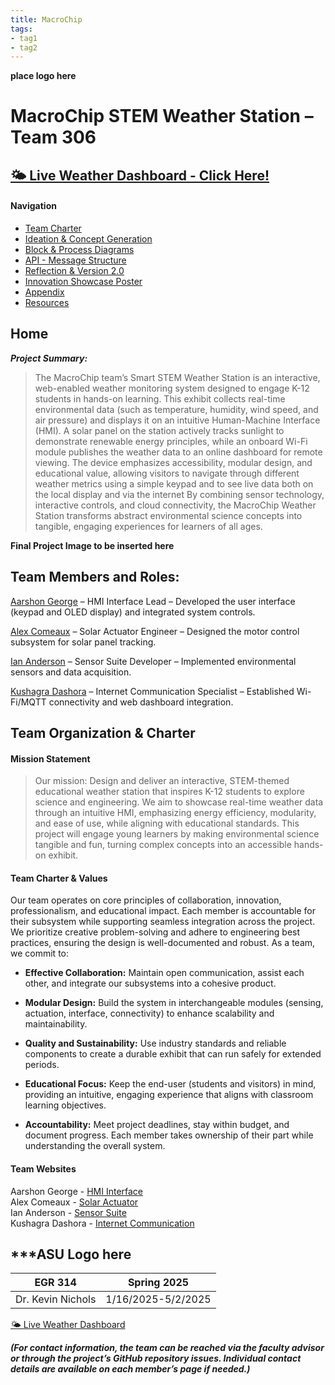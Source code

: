 ```yaml
---
title: MacroChip
tags:
- tag1
- tag2
---
```


**place logo here**
# MacroChip STEM Weather Station – Team 306

## [🌤️ Live Weather Dashboard - Click Here!](weather_dashboard.html)


#### Navigation

- [Team Charter](./report.md)  
- [Ideation & Concept Generation](./ideation.md)  
- [Block & Process Diagrams](./block.md)  
- [API - Message Structure](./message-structure.md)
- [Reflection & Version 2.0](./reflection-version20.md)
- [Innovation Showcase Poster](./showcase-poster.md)
- [Appendix](./appendix.md)
- [Resources](./resources.md)


## Home

***Project Summary:***
> The MacroChip team’s Smart STEM Weather Station is an interactive, web-enabled weather monitoring system designed to engage K-12 students in hands-on learning. This exhibit collects real-time environmental data (such as temperature, humidity, wind speed, and air pressure) and displays it on an intuitive Human-Machine Interface (HMI). A solar panel on the station actively tracks sunlight to demonstrate renewable energy principles, while an onboard Wi-Fi module publishes the weather data to an online dashboard for remote viewing. The device emphasizes accessibility, modular design, and educational value, allowing visitors to navigate through different weather metrics using a simple keypad and to see live data both on the local display and via the internet
By combining sensor technology, interactive controls, and cloud connectivity, the MacroChip Weather Station transforms abstract environmental science concepts into tangible, engaging experiences for learners of all ages.


**Final Project Image to be inserted here**


## Team Members and Roles:

[Aarshon George](https://aarshon.github.io/) – HMI Interface Lead – Developed the user interface (keypad and OLED display) and integrated system controls.

[Alex Comeaux](https://alex-co04.github.io/Alex_Comeaux.io/) – Solar Actuator Engineer – Designed the motor control subsystem for solar panel tracking.

[Ian Anderson](https://tortoise6323.github.io/Tortoise6323/) – Sensor Suite Developer – Implemented environmental sensors and data acquisition.

[Kushagra Dashora](https://kdashora.github.io/kushagrad.github.io/) – Internet Communication Specialist – Established Wi-Fi/MQTT connectivity and web dashboard integration.



## Team Organization & Charter

#### Mission Statement

> Our mission: Design and deliver an interactive, STEM-themed educational weather station that inspires K-12 students to explore science and engineering. We aim to showcase real-time weather data through an intuitive HMI, emphasizing energy efficiency, modularity, and ease of use, while aligning with educational standards.
This project will engage young learners by making environmental science tangible and fun, turning complex concepts into an accessible hands-on exhibit.

#### Team Charter & Values

Our team operates on core principles of collaboration, innovation, professionalism, and educational impact. 
Each member is accountable for their subsystem while supporting seamless integration across the project. We prioritize creative problem-solving and adhere to engineering best practices, ensuring the design is well-documented and robust. As a team, we commit to:

- **Effective Collaboration:** Maintain open communication, assist each other, and integrate our subsystems into a cohesive product.

- **Modular Design:** Build the system in interchangeable modules (sensing, actuation, interface, connectivity) to enhance scalability and maintainability.

- **Quality and Sustainability:** Use industry standards and reliable components to create a durable exhibit that can run safely for extended periods.

- **Educational Focus:** Keep the end-user (students and visitors) in mind, providing an intuitive, engaging experience that aligns with classroom learning objectives.

- **Accountability:** Meet project deadlines, stay within budget, and document progress. Each member takes ownership of their part while understanding the overall system.


#### Team Websites

Aarshon George - [HMI Interface](https://aarshon.github.io/)  
Alex Comeaux - [Solar Actuator](https://alex-co04.github.io/Alex_Comeaux.io/)  
Ian Anderson - [Sensor Suite](https://tortoise6323.github.io/Tortoise6323/)  
Kushagra Dashora - [Internet Communication](https://kdashora.github.io/kushagrad.github.io/)


## ***ASU Logo here

EGR 314 | Spring 2025
----|--------
Dr. Kevin Nichols | 1/16/2025-5/2/2025

[🌤️ Live Weather Dashboard](weather_dashboard.html)

***(For contact information, the team can be reached via the faculty advisor or through the project’s GitHub repository issues. Individual contact details are available on each member’s page if needed.)***

